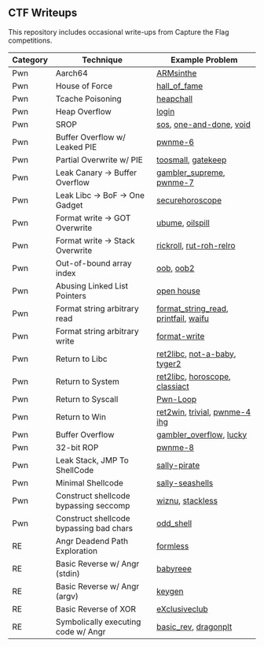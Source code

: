 ## CTF Writeups

This repository includes occasional write-ups from Capture the Flag competitions. 


| Category | Technique | Example Problem | 
|----------|-----------|-----------------|
| Pwn      | Aarch64        | [ARMsinthe](hackappatoi/ARMsinthe) |
| Pwn      | House of Force | [hall_of_fame](seetf/hall_of_fame) |
| Pwn      | Tcache Poisoning | [heapchall](nitectf/heapchall) |
| Pwn      | Heap Overflow  | [login](ductf/login) |
| Pwn      | SROP | [sos](foobar-23/sos), [one-and-done](tamu_ctf/one-and-done), [void](tamu_ctf/void)|
| Pwn      | Buffer Overflow w/ Leaked PIE   | [pwnme-6](bluehens/pwnme-6) |
| Pwn      | Partial Overwrite w/ PIE  | [toosmall](nitectf/toosmall/), [gatekeep](lactf/pwn-gatekeep) |
| Pwn      | Leak Canary -> Buffer Overflow | [gambler_supreme](b01lers_ctf/pwn-gamblers_supreme), [pwnme-7](bluehens/pwnme-7) |
| Pwn      | Leak Libc -> BoF -> One Gadget | [securehoroscope](sdctf/securehoroscope)|
| Pwn      | Format write -> GOT Overwrite | [ubume](crew_ctf/ubume), [oilspill](sdctf/oilspill)|
| Pwn      | Format write -> Stack Overwrite | [rickroll](lactf/pwn-rickroll/), [rut-roh-relro](lactf/pwn-rut-roh-relro) |
| Pwn      | Out-of-bound array index | [oob](access_denied/oob), [oob2](access_denied/oob2) |
| Pwn      | Abusing Linked List Pointers | [open house](defcon-quals-23/open-house/pwn-house.py) |
| Pwn      | Format string arbitrary read  | [format_string_read](access_denied/format_string_read), [printfail](sdctf/printfail), [waifu](lit-ctf/waifu)|
| Pwn      | Format string arbitrary write | [format-write](access_denied/format-write) |
| Pwn      | Return to Libc 			   | [ret2libc](access_denied/ret2libc), [not-a-baby](hackarmour/not-a-baby), [tyger2](lit-ctf/tyger2) |
| Pwn      | Return to System			   | [ret2libc](access_denied/ret2system), [horoscope](sdctf/horoscope), [classiact](umdctf/classicact) |
| Pwn      | Return to Syscall			   | [Pwn-Loop](ctf_24hr/Pwn-Loop) |
| Pwn      | Return to Win				   | [ret2win](access_denied/ret2win), [trivial](tamu_ctf/trivial), [pwnme-4](bluehens/pwnme-4)  [ihg](foobar-23/i-hate-garbages)|
| Pwn      | Buffer Overflow			   | [gambler_overflow](b01lers_ctf/gambler_overflow), [lucky](tamu_ctf/lucky) |
| Pwn      | 32-bit ROP                    | [pwnme-8](bluehens/pwnme-8) |
| Pwn      | Leak Stack, JMP To ShellCode  | [sally-pirate](bluehens/sally-pirate) |
| Pwn      | Minimal Shellcode             | [sally-seashells](bluehens/sally-seashells) |
| Pwn      | Construct shellcode bypassing seccomp		   | [wiznu](crew_ctf/wiznu), [stackless](nahamcon_ctf/stackless) |
| Pwn      | Construct shellcode bypassing bad chars       | [odd_shell](uiuctf/odd_shell) |
| RE       | Angr Deadend Path Exploration  | [formless](foobar-23/formless) |
| RE       | Basic Reverse w/ Angr (stdin) | [babyreee](seetf/babyreeee) |
| RE       | Basic Reverse w/ Angr (argv)  | [keygen](shellctf/keygen)	 |
| RE       | Basic Reverse of XOR          | [eXclusiveclub](hackappatoi/eXclusiveclub) |
| RE       | Symbolically executing code w/ Angr | [basic_rev](byuctf/basic_rev), [dragonplt](umdctf/dragonplt) |


